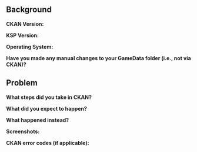<!--

Thanks for wanting to bring an issue to our attention!

Before you open a ticket, please do a quick search of the existing issues to see if it's already been brought up.

https://github.com/KSP-CKAN/CKAN/issues

-->

Background
----------

**CKAN Version:** 


**KSP Version:** 


**Operating System:** 


**Have you made any manual changes to your GameData folder (i.e., not via CKAN)?** 


Problem
-------

**What steps did you take in CKAN?**


**What did you expect to happen?**


**What happened instead?**


**Screenshots:**
<!-- You can copy an image of a window in Windows with Alt-PrtScr, then paste it in GitHub with ctrl-V -->


**CKAN error codes (if applicable):** 

